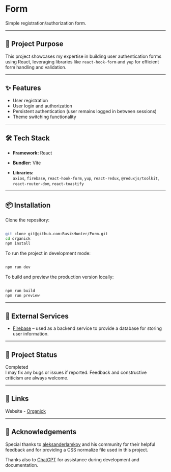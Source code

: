 # Form

Simple registration/authorization form.

---

## 🛒 Project Purpose

This project showcases my expertise in building user authentication forms using React, leveraging libraries like ```react-hook-form``` and ```yup``` for efficient form handling and validation.

---

## ✨ Features

- User registration
- User login and authorization
- Persistent authentication (user remains logged in between sessions)
- Theme switching functionality

---

## 🛠️ Tech Stack

- **Framework:** React  

- **Bundler:** Vite  

- **Libraries:**  
    `axios`, `firebase`, `react-hook-form`, `yup`, `react-redux`,
    `@reduxjs/toolkit`, `react-router-dom`, `react-toastify`

---

## 📦 Installation

Clone the repository:

```bash

git clone git@github.com:RusikHunter/Form.git
cd organick
npm install
```

To run the project in development mode:

```bash

npm run dev
```

To build and preview the production version locally:

```bash

npm run build
npm run preview
```

---

## 🔌 External Services

- [Firebase](https://firebase.google.com/) – used as a backend service to provide a database for storing user information.

---

## 🚀 Project Status

Completed  
I may fix any bugs or issues if reported. Feedback and constructive criticism are always welcome.

---

## 📎 Links

Website - [Organick](https://form-inky-six.vercel.app/)

---

## 🙏 Acknowledgements

Special thanks to [aleksanderlamkov](https://github.com/aleksanderlamkov) and his community for their helpful feedback and for providing a CSS normalize file used in this project.

Thanks also to [ChatGPT](https://openai.com/chatgpt) for assistance during development and documentation.
